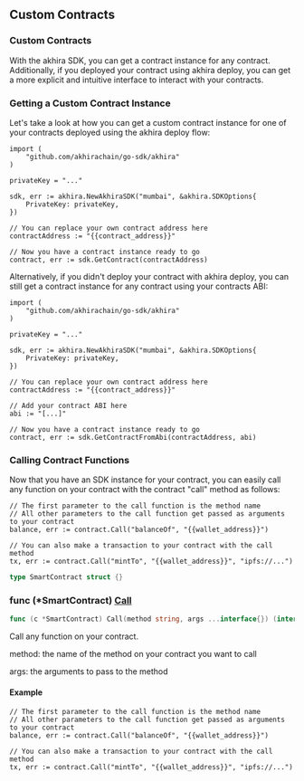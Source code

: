 
## Custom Contracts

### Custom Contracts

With the akhira SDK, you can get a contract instance for any contract\. Additionally, if you deployed your contract using akhira deploy, you can get a more explicit and intuitive interface to interact with your contracts\.

### Getting a Custom Contract Instance

Let's take a look at how you can get a custom contract instance for one of your contracts deployed using the akhira deploy flow:

```
import (
	"github.com/akhirachain/go-sdk/akhira"
)

privateKey = "..."

sdk, err := akhira.NewAkhiraSDK("mumbai", &akhira.SDKOptions{
	PrivateKey: privateKey,
})

// You can replace your own contract address here
contractAddress := "{{contract_address}}"

// Now you have a contract instance ready to go
contract, err := sdk.GetContract(contractAddress)
```

Alternatively, if you didn't deploy your contract with akhira deploy, you can still get a contract instance for any contract using your contracts ABI:

```
import (
	"github.com/akhirachain/go-sdk/akhira"
)

privateKey = "..."

sdk, err := akhira.NewAkhiraSDK("mumbai", &akhira.SDKOptions{
	PrivateKey: privateKey,
})

// You can replace your own contract address here
contractAddress := "{{contract_address}}"

// Add your contract ABI here
abi := "[...]"

// Now you have a contract instance ready to go
contract, err := sdk.GetContractFromAbi(contractAddress, abi)
```

### Calling Contract Functions

Now that you have an SDK instance for your contract, you can easily call any function on your contract with the contract "call" method as follows:

```
// The first parameter to the call function is the method name
// All other parameters to the call function get passed as arguments to your contract
balance, err := contract.Call("balanceOf", "{{wallet_address}}")

// You can also make a transaction to your contract with the call method
tx, err := contract.Call("mintTo", "{{wallet_address}}", "ipfs://...")
```

```go
type SmartContract struct {}
```

### func \(\*SmartContract\) [Call](<https://github.com/akhirachain/go-sdk/blob/main/akhira/smart_contract.go#L117>)

```go
func (c *SmartContract) Call(method string, args ...interface{}) (interface{}, error)
```

Call any function on your contract\.

method: the name of the method on your contract you want to call

args: the arguments to pass to the method

#### Example

```
// The first parameter to the call function is the method name
// All other parameters to the call function get passed as arguments to your contract
balance, err := contract.Call("balanceOf", "{{wallet_address}}")

// You can also make a transaction to your contract with the call method
tx, err := contract.Call("mintTo", "{{wallet_address}}", "ipfs://...")
```
